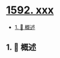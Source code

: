 # [1592. xxx](https://github.com/Tdahuyou/TNotes.leetcode/tree/main/notes/1592.%20xxx)

<!-- region:toc -->

- [1. 📝 概述](#1--概述)

<!-- endregion:toc -->

## 1. 📝 概述
